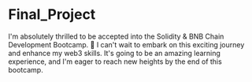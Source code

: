 # Final_Project
I'm absolutely thrilled to be accepted into the Solidity &amp; BNB Chain Development Bootcamp. 🎉  I can't wait to embark on this exciting journey and enhance my web3 skills. It's going to be an amazing learning experience, and I'm eager to reach new heights by the end of this bootcamp.

